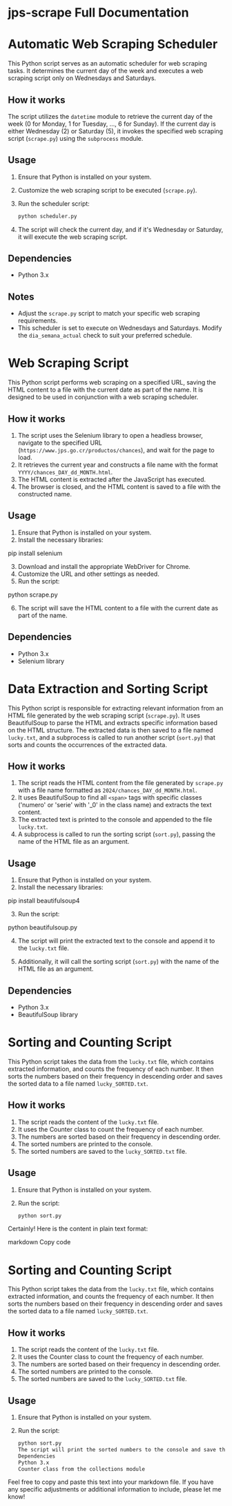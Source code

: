 # jps-scrape Full Documentation

# Automatic Web Scraping Scheduler

This Python script serves as an automatic scheduler for web scraping tasks. It determines the current day of the week and executes a web scraping script only on Wednesdays and Saturdays.

## How it works

The script utilizes the `datetime` module to retrieve the current day of the week (0 for Monday, 1 for Tuesday, ..., 6 for Sunday). If the current day is either Wednesday (2) or Saturday (5), it invokes the specified web scraping script (`scrape.py`) using the `subprocess` module.

## Usage

1. Ensure that Python is installed on your system.
2. Customize the web scraping script to be executed (`scrape.py`).
3. Run the scheduler script:

   ```bash
   python scheduler.py
   ```

4. The script will check the current day, and if it's Wednesday or Saturday, it will execute the web scraping script.

## Dependencies

- Python 3.x

## Notes

- Adjust the `scrape.py` script to match your specific web scraping requirements.
- This scheduler is set to execute on Wednesdays and Saturdays. Modify the `dia_semana_actual` check to suit your preferred schedule.

# Web Scraping Script

This Python script performs web scraping on a specified URL, saving the HTML content to a file with the current date as part of the name. It is designed to be used in conjunction with a web scraping scheduler.

## How it works

1. The script uses the Selenium library to open a headless browser, navigate to the specified URL (`https://www.jps.go.cr/productos/chances`), and wait for the page to load.
2. It retrieves the current year and constructs a file name with the format `YYYY/chances_DAY_dd_MONTH.html`.
3. The HTML content is extracted after the JavaScript has executed.
4. The browser is closed, and the HTML content is saved to a file with the constructed name.

## Usage

1. Ensure that Python is installed on your system.
2. Install the necessary libraries:

pip install selenium

3. Download and install the appropriate WebDriver for Chrome.
4. Customize the URL and other settings as needed.
5. Run the script:

python scrape.py

6. The script will save the HTML content to a file with the current date as part of the name.

## Dependencies

- Python 3.x
- Selenium library

# Data Extraction and Sorting Script

This Python script is responsible for extracting relevant information from an HTML file generated by the web scraping script (`scrape.py`). It uses BeautifulSoup to parse the HTML and extracts specific information based on the HTML structure. The extracted data is then saved to a file named `lucky.txt`, and a subprocess is called to run another script (`sort.py`) that sorts and counts the occurrences of the extracted data.

## How it works

1. The script reads the HTML content from the file generated by `scrape.py` with a file name formatted as `2024/chances_DAY_dd_MONTH.html`.
2. It uses BeautifulSoup to find all `<span>` tags with specific classes ('numero' or 'serie' with '\_0' in the class name) and extracts the text content.
3. The extracted text is printed to the console and appended to the file `lucky.txt`.
4. A subprocess is called to run the sorting script (`sort.py`), passing the name of the HTML file as an argument.

## Usage

1. Ensure that Python is installed on your system.
2. Install the necessary libraries:

pip install beautifulsoup4

3. Run the script:

python beautifulsoup.py

4. The script will print the extracted text to the console and append it to the `lucky.txt` file.

5. Additionally, it will call the sorting script (`sort.py`) with the name of the HTML file as an argument.

## Dependencies

- Python 3.x
- BeautifulSoup library

# Sorting and Counting Script

This Python script takes the data from the `lucky.txt` file, which contains extracted information, and counts the frequency of each number. It then sorts the numbers based on their frequency in descending order and saves the sorted data to a file named `lucky_SORTED.txt`.

## How it works

1. The script reads the content of the `lucky.txt` file.
2. It uses the Counter class to count the frequency of each number.
3. The numbers are sorted based on their frequency in descending order.
4. The sorted numbers are printed to the console.
5. The sorted numbers are saved to the `lucky_SORTED.txt` file.

## Usage

1. Ensure that Python is installed on your system.
2. Run the script:

   ```bash
   python sort.py
   ```

Certainly! Here is the content in plain text format:

markdown
Copy code

# Sorting and Counting Script

This Python script takes the data from the `lucky.txt` file, which contains extracted information, and counts the frequency of each number. It then sorts the numbers based on their frequency in descending order and saves the sorted data to a file named `lucky_SORTED.txt`.

## How it works

1. The script reads the content of the `lucky.txt` file.
2. It uses the Counter class to count the frequency of each number.
3. The numbers are sorted based on their frequency in descending order.
4. The sorted numbers are printed to the console.
5. The sorted numbers are saved to the `lucky_SORTED.txt` file.

## Usage

1. Ensure that Python is installed on your system.
2. Run the script:

   ```bash
   python sort.py
   The script will print the sorted numbers to the console and save them to the lucky_SORTED.txt file.
   Dependencies
   Python 3.x
   Counter class from the collections module
   ```

Feel free to copy and paste this text into your markdown file. If you have any specific adjustments or additional information to include, please let me know!
